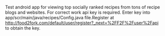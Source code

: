 Test android app for viewing top socially ranked recipes from tons of recipe blogs and websites.
For correct work api key is required. Enter key into app/scr/main/java/recipes/Config.java file.Register at http://food2fork.com/default/user/register?_next=%2FF2F%2Fuser%2Fapi to obtain the key.
